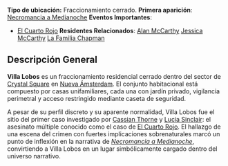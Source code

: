 **Tipo de ubicación:** Fraccionamiento cerrado.
**Primera aparición**: [Necromancia a Medianoche](Necromancia%20a%20Medianoche.md)
**Eventos Importantes**: 
* [El Cuarto Rojo](El%20Cuarto%20Rojo.md)
**Residentes Relacionados**:
[Alan McCarthy](Alan%20McCarthy.md)
[Jessica McCarthy](Jessica%20McCarthy.md)
[La Familia Chapman](La%20Familia%20Chapman.md)

## Descripción General
**Villa Lobos** es un fraccionamiento residencial cerrado dentro del sector de [Crystal Square](Crystal%20Square.md) en [Nueva Ámsterdam](Nueva%20Ámsterdam.md). El conjunto habitacional está compuesto por casas unifamiliares, cada una con jardín privado, vigilancia perimetral y acceso restringido mediante caseta de seguridad.

A pesar de su perfil discreto y su aparente normalidad, Villa Lobos fue el sitio del primer caso investigado por [Cassian Thorne](Cassian%20Thorne.md) y [Lucia Sinclair](../Personajes/Lucia%20Sinclair.md): el asesinato múltiple conocido como el caso de [El Cuarto Rojo](El%20Cuarto%20Rojo.md). El hallazgo de una escena del crimen con fuertes implicaciones sobrenaturales marcó un punto de inflexión en la narrativa de _[Necromancia a Medianoche](Necromancia%20a%20Medianoche.md)_, convirtiendo a Villa Lobos en un lugar simbólicamente cargado dentro del universo narrativo.